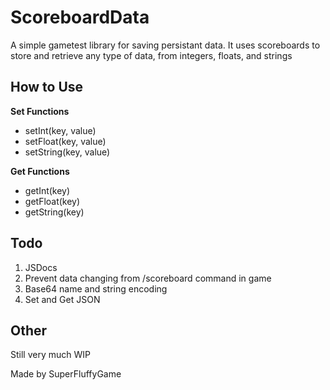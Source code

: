 ScoreboardData
==============
A simple gametest library for saving persistant data. It uses scoreboards to store and retrieve any type of data, from integers, floats, and strings


How to Use
----------


**Set Functions**
- setInt(key, value)
- setFloat(key, value)
- setString(key, value)

**Get Functions**
- getInt(key)
- getFloat(key)
- getString(key)

Todo
----
1. JSDocs
2. Prevent data changing from /scoreboard command in game
3. Base64 name and string encoding
4. Set and Get JSON

Other
-----
Still very much WIP

Made by SuperFluffyGame
